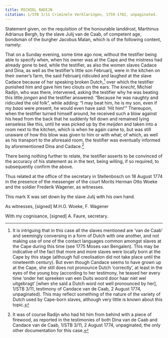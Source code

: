 ```yaml
---
title: MICHIEL RADIJN
citation: 1/STB 3/11 Criminele Verklaringen, 1759-1782, unpaginated.
---
```


Statement given, on the requisition of the honourable landdrost, Marthinus Adrianus Bergh, by the slave Julij van de Caab, of competent age, bondsman of the burgher Jacobus Malan, which is of the following content, namely:

That on a Sunday evening, some time ago now, without the testifier being able to specify when, when his owner was at the Cape and the mistress had already gone to bed, while the testifier, as also the women slaves Cadace and Dina, as well as the testifier’s little son Februarij, were in the kitchen on their owner’s farm, the said Februarij ridiculed and laughed at the slave Cadace because of her speaking broken Dutch,[^1] over which the testifier punished him and gave him two clouts on the ears. The *knecht*, Michiel Radijn, who was there, intervened, asking the testifier why he was beating this little *jongen* and the testifier answered: “Because he was naughty and ridiculed the old folk”, while adding: “I may beat him, he is my son, even if my *baas* were present, he would even have said: ‘Hit him!’” Thereupon, when the testifier turned himself around, he received such a blow against his head from the back that he suddenly fell down and remained lying senseless like this, until he was picked up by the *meijden* and taken into a room next to the kitchen, which is when he again came to, but was still unaware of how this blow was given to him or with what; of which, as well as his transport to the aforesaid room, the testifier was eventually informed by aforementioned Dina and Cadace.[^2]

There being nothing further to relate, the testifier asserts to be convinced of the accuracy of his statement as in the text, being willing, if so required, to subsequently confirm the above.

Thus related at the office of the secretary in Stellenbosch on 18 August 1774 in the presence of the messenger of the court Morits Herman Otto Woeke and the soldier Frederik Wagener, as witnesses.

This mark X was set down by the slave Julij with his own hand.

As witnesses, \[signed\] M.H.O. Woeke, F. Wagener

With my cognisance, \[signed\] A. Faure, secretary.

[^1]: It is intriguing that in this case all the slaves mentioned are ‘van de Caab’ and seemingly conversing in a form of Dutch with one another, and not making use of one of the contact languages common amongst slaves at the Cape during this time (see 1775 Moses van Bengalen). This may be indicative of the fact that more and more slaves were locally born at the Cape by this stage (although full creolisation did not take place until the nineteenth century). But even though Candace seems to have grown up at the Cape, she still does not pronounce Dutch ‘correctly’, at least in the eyes of the young boy (according to her testimony, he teased her every time ‘onder het spreeken van een Duits woord door haar niet wel uitgebragt’ \[when she said a Dutch word not well pronounced by her\], 1/STB 3/11, testimony of Candace van de Caab, 2 August 1774, unpaginated). This may reflect something of the nature of the variety of Dutch used by Cape-born slaves, although very little is known about this topic.

[^2]: It was of course Radijn who had hit him from behind with a piece of firewood, as reported in the testimonies of both Dina van de Caab and Candace van de Caab, 1/STB 3/11, 2 August 1774, unpaginated, the only other documentation for this case.